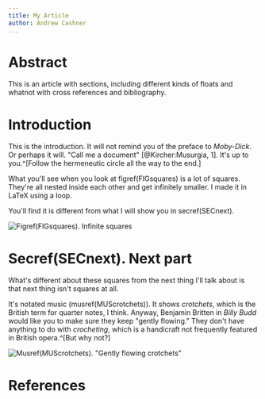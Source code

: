 ```yaml
---
title: My Article
author: Andrew Cashner
...
```


# Abstract

This is an article with sections, including different kinds of floats and
whatnot with cross references and bibliography.

# Introduction

This is the introduction. It will not remind you of the preface to
*Moby-Dick*. 
Or perhaps it will. 
"Call me a document" [@Kircher:Musurgia, 1].
It's up to you.^[Follow the hermeneutic circle all the way to the end.]

<!-- figlabel(FIGsquares) -->
What you'll see when you look at figref(FIGsquares) is a lot of squares.
They're all nested inside each other and get infinitely smaller.
I made it in LaTeX using a loop. 
<!-- seclabel(SECnext) -->
You'll find it is different from what I will show you in secref(SECnext).

![Figref(FIGsquares). Infinite squares](img/squares.jpg)

# Secref(SECnext). Next part 

What's different about these squares from the next thing I'll talk about is
that next thing isn't squares at all. 
<!-- muslabel(MUScrotchets) -->
It's notated music (musref(MUScrotchets)). 
It shows *crotchets*, which is the British term for quarter notes, I think. 
Anyway, Benjamin Britten in *Billy Budd* would like you to make sure they keep
"gently flowing." 
They don't have anything to do with *crocheting*, which is a handicraft not
frequently featured in British opera.^[But why not?]

![Musref(MUScrotchets). "Gently flowing crotchets"](img/crotchets.png)

# References
